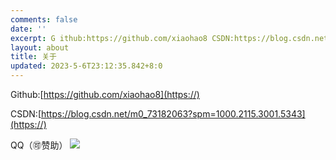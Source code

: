 ```yaml
---
comments: false
date: ''
excerpt: G ithub:https://github.com/xiaohao8 CSDN:https://blog.csdn.net/m0_73182063?spm=1000.2115.3001.5343 QQ（🉑赞助） 
layout: about
title: 关于
updated: 2023-5-6T23:12:35.842+8:0
---
```

G﻿ithub:[https://github.com/xiaohao8](https://)



CSDN:[https://blog.csdn.net/m0_73182063?spm=1000.2115.3001.5343](https://)



QQ（🉑赞助）
![](/images/uploads/qrcode_20230505232417.png)
